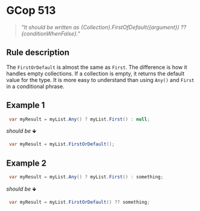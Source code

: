 ﻿# GCop 513

> *"It should be written as \{Collection}.FirstOfDefault(\{argument}) ?? \{conditionWhenFalse}."*

## Rule description

The `FirstOrDefault` is almost the same as `First`. The difference is how it handles empty collections. If a collection is empty, it returns the default value for the type. It is more easy to understand than using `Any()` and `First` in a conditional phrase.

## Example 1

```csharp
 var myResult = myList.Any() ? myList.First() : null;
```

*should be* 🡻

```csharp
 var myResult = myList.FirstOrDefault();
```

## Example 2

```csharp
 var myResult = myList.Any() ? myList.First() : something;
```

*should be* 🡻

```csharp
 var myResult = myList.FirstOrDefault() ?? something;
```
